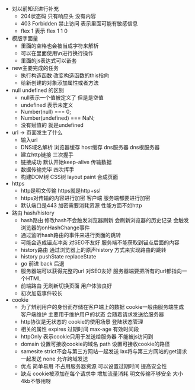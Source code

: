 - 对以前知识进行补充 
    - 204状态码 只有响应头 没有内容
    - 403 Forbidden 禁止访问 表示里面可能有敏感信息
    - flex 1 表示 flex 1 1 0
- 模版字面量
    - 里面的空格也会被当成字符来解析
    - 可以在里面使用\n进行换行操作
    - 里面的js表达式可以嵌套
- new主要完成的任务
    - 执行构造函数 改变构造函数的this指向
    - 给新创建的对象添加属性或者方法
- null undefined 的区别
    - null表示一个值被定义了 但是是空值
    - undefined 表示未定义
    - Number(null) === 0;
    - Number(undefined) === NaN;
    - 没有赋值的 就是undefined
- url -> 页面发生了什么
    - 输入url
    - DNS域名解析 浏览器缓存 host缓存 dns服务器 dns根服务器
    - 建立http链接 三次握手 
    - 链接成功 默认开始keep-alive 传输数据
    - 数据传输完毕 四次挥手
    - 构建DOM树 CSS树 layout paint 合成页面
- https
    - http是明文传输 https就是http+ssl
    - https对传输的内容进行加密 客户端 服务端都要进行加密
    - 默认端口是443 加密需要消耗资源 性能方面不如http
- 路由 hash/history
    - hash路由 修改hash不会触发浏览器刷新 会刷新浏览器的历史记录 会触发浏览器的onHashChange事件
    - 通过监听hash路由的事件来进行页面的跳转
    - 可能会造成锚点冲突 对SEO不友好 服务端不能获取到锚点后面的内容
    - history路由 通过浏览器上的原声history 方式来实现路由的跳转
    - history pushState replaceState 
    - go 前进 back 后退 
    - 服务器端可以获得完整的url 对SEO友好 服务器端要把所有的url都指向一个HTML
    - 前端路由 无刷新切换页面 用户体验良好 
    - 初次加载事件较长
- cookie
    - 为了辨别用户的身份而存储在客户端上的数据 cookie一般由服务端生成 客户端维护 主要用于维护用户的状态 会随着请求发送给服务器
    - http协议是无状态的 cookie的使用场景 登陆状态管理
    - 相关的属性 expires 过期时间 max-age 有效时间段
    - httpOnly 表示cookie只用于发送给服务器 不能被js访问到
    - domain 设置可接收cookie的域名 path 设置可接收cookie的路径 
    - samesite strict不会与第三方网站一起发送 lax将与第三方网站的get请求一起发送 none 允许跨域发送
    - 优点 简单易用 不占用服务器资源 可以设置过期时间 提高安全性
    - 缺点 cookie被添加在每个请求中 增加流量消耗 明文传输不够安全 大小4kb不够用呀
